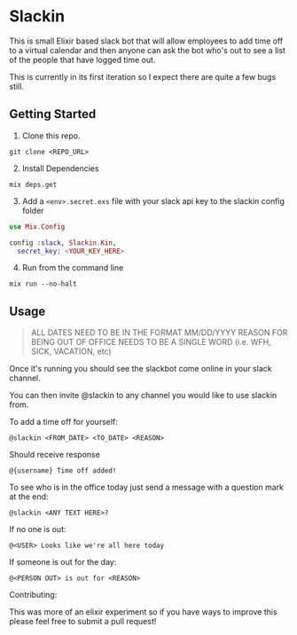 # Slackin

This is small Elixir based slack bot that will allow employees to add time off to a virtual calendar and then anyone can ask the bot who's out to see a list of the people that have logged time out. 

This is currently in its first iteration so I expect there are quite a few bugs still.

## Getting Started

1. Clone this repo.

  ```
  git clone <REPO_URL>
  ```
2. Install Dependencies

  ```
  mix deps.get
  ```

3. Add a `<env>.secret.exs` file with your slack api key to the slackin config folder

  ```elixir
  use Mix.Config 

  config :slack, Slackin.Kin,
    secret_key: <YOUR_KEY_HERE>
  ```

4. Run from the command line

  ```
  mix run --no-halt
  ```

## Usage

> ALL DATES NEED TO BE IN THE FORMAT MM/DD/YYYY
> REASON FOR BEING OUT OF OFFICE NEEDS TO BE A SINGLE WORD (i.e. WFH, SICK, VACATION, etc)

Once it's running you should see the slackbot come online in your slack channel.

You can then invite @slackin to any channel you would like to use slackin from.

To add a time off for yourself: 

```
@slackin <FROM_DATE> <TO_DATE> <REASON>
```
Should receive response

```
@{username} Time off added!
```

To see who is in the office today just send a message with a question mark at the end:

```
@slackin <ANY TEXT HERE>?
```

If no one is out:
```
@<USER> Looks like we're all here today
```

If someone is out for the day:

```
@<PERSON OUT> is out for <REASON>
```

Contributing:

This was more of an elixir experiment so if you have ways to improve this please feel free to submit a pull request!